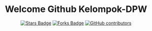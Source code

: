 <h1 align="center">Welcome Github Kelompok-DPW</h1>
<div align="center">
<a href="#"><img src="https://img.shields.io/github/stars/Pucuk1337/awesome-github-profile-readme?color=red" alt="Stars Badge"/></a>
<a href="#"><img src="https://img.shields.io/github/forks/Pucuk1337/awesome-github-profile-readme?color-green" alt="Forks Badge"/></a>
<a href="#"><img src="https://img.shields.io/github/contributors/Pucuk1337/awesome-github-profile-readme?color=blue" alt="GitHub contributors"></a></div>
